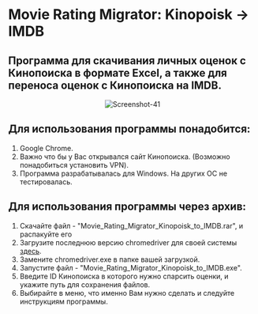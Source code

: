 ﻿# Movie Rating Migrator: Kinopoisk -> IMDB

## Программа для скачивания личных оценок с Кинопоиска в формате Excel, а также для переноса оценок с Кинопоиска на IMDB.

<p align="center">

  <img  src="https://i.ibb.co/R9XL3F3/Screenshot-41.png" alt="Screenshot-41">
</p>

## Для использования программы понадобится:
1) Google Chrome.
2) Важно что бы у Вас открывался сайт Кинопоиска. (Возможно понадобиться установить VPN).
3) Программа разрабатывалась для Windows. На других ОС не тестировалась.


## Для использования программы через архив:
1) Cкачайте файл - "Movie_Rating_Migrator_Kinopoisk_to_IMDB.rar", и распакуйте его
2) Загрузите последнюю версию chromedriver для своей системы [здесь](https://chromedriver.chromium.org/downloads).
3) Замените chromedriver.exe в папке вашей загрузкой.
4) Запустите файл - "Movie_Rating_Migrator_Kinopoisk_to_IMDB.exe".
5) Введите ID Кинопоиска в которого нужно спарсить оценки, и укажите путь для сохранения файлов.
6) Выбирайте в меню, что именно Вам нужно сделать и следуйте инструкциям программы.



